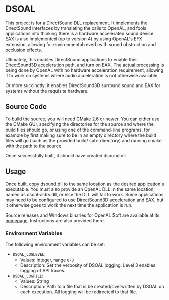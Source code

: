 # DSOAL

This project is for a DirectSound DLL replacement. It implements the
DirectSound interfaces by translating the calls to OpenAL, and fools
applications into thinking there is a hardware accelerated sound device. EAX is
also implemented (up to version 4) by using OpenAL's EFX extension, allowing
for environmental reverb with sound obstruction and occlusion effects.

Ultimately, this enables DirectSound applications to enable their DirectSound3D
acceleration path, and turn on EAX. The actual processing is being done by
OpenAL with no hardware acceleration requirement, allowing it to work on
systems where audio acceleration is not otherwise available.

Or more succinctly: it enables DirectSound3D surround sound and EAX for systems
without the requisite hardware.


## Source Code

To build the source, you will need [CMake](https://cmake.org/) 2.6 or newer.
You can either use the CMake GUI, specifying the
directories for the source and where the build files should go, or using one of
the command-line programs, for example by first making sure to be in an empty
directory where the build files will go (such as the provided build/ sub-
directory) and running cmake with the path to the source.

Once successfully built, it should have created dsound.dll.


## Usage

Once built, copy dsound.dll to the same location as the desired application's
executable. You must also provide an OpenAL DLL in the same location, named as
dsoal-aldrv.dll, or else the DLL will fail to work. Some applications may need
to be configured to use DirectSound3D acceleration and EAX, but it otherwise
goes to work the next time the application is run.

Source releases and Windows binaries for OpenAL Soft are
available at its [homepage](https://openal-soft.org/).
Instructions are also provided there.

### Environment Variables
The following environment variables can be set:
- `DSOAL_LOGLEVEL`:
  - Values: Integer, range `0-3`
  - Description: Set the verbosity of DSOAL logging. Level 3 enables logging of API traces.
- `DSOAL_LOGFILE`:
  - Values: String
  - Description: Path to a file that is be created/overwritten by DSOAL on each execution. All logging will be redirected to that file.
